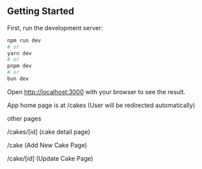 ## Getting Started

First, run the development server:

```bash
npm run dev
# or
yarn dev
# or
pnpm dev
# or
bun dev
```

Open [http://localhost:3000](http://localhost:3000) with your browser to see the result.

App home page is at /cakes (User will be redirected automatically)

other pages

/cakes/[id] (cake detail page)

/cake (Add New Cake Page)

/cake/[id] (Update Cake Page)
